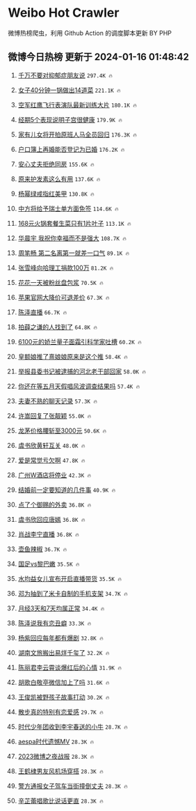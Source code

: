 # Weibo Hot Crawler 



微博热榜爬虫，利用 Github Action 的调度脚本更新 BY PHP 


## 微博今日热榜 更新于 2024-01-16 01:48:42 
1. [千万不要对抑郁症朋友说](https://s.weibo.com/weibo?q=%E5%8D%83%E4%B8%87%E4%B8%8D%E8%A6%81%E5%AF%B9%E6%8A%91%E9%83%81%E7%97%87%E6%9C%8B%E5%8F%8B%E8%AF%B4&t=31&band_rank=1&Refer=top) `297.4K 🔥` 

1. [女子40分钟一锅做出14道菜](https://s.weibo.com/weibo?q=%23%E5%A5%B3%E5%AD%9040%E5%88%86%E9%92%9F%E4%B8%80%E9%94%85%E5%81%9A%E5%87%BA14%E9%81%93%E8%8F%9C%23&t=31&band_rank=2&Refer=top) `221.1K 🔥` 

1. [空军红鹰飞行表演队最新训练大片](https://s.weibo.com/weibo?q=%23%E7%A9%BA%E5%86%9B%E7%BA%A2%E9%B9%B0%E9%A3%9E%E8%A1%8C%E8%A1%A8%E6%BC%94%E9%98%9F%E6%9C%80%E6%96%B0%E8%AE%AD%E7%BB%83%E5%A4%A7%E7%89%87%23&t=31&band_rank=3&Refer=top) `180.1K 🔥` 

1. [经期5个表现说明子宫很健康](https://s.weibo.com/weibo?q=%23%E7%BB%8F%E6%9C%9F5%E4%B8%AA%E8%A1%A8%E7%8E%B0%E8%AF%B4%E6%98%8E%E5%AD%90%E5%AE%AB%E5%BE%88%E5%81%A5%E5%BA%B7%23&t=31&band_rank=4&Refer=top) `179.9K 🔥` 

1. [家有儿女将开拍原班人马全员回归](https://s.weibo.com/weibo?q=%23%E5%AE%B6%E6%9C%89%E5%84%BF%E5%A5%B3%E5%B0%86%E5%BC%80%E6%8B%8D%E5%8E%9F%E7%8F%AD%E4%BA%BA%E9%A9%AC%E5%85%A8%E5%91%98%E5%9B%9E%E5%BD%92%23&t=31&band_rank=5&Refer=top) `176.3K 🔥` 

1. [户口簿上再婚能否登记为已婚](https://s.weibo.com/weibo?q=%23%E6%88%B7%E5%8F%A3%E7%B0%BF%E4%B8%8A%E5%86%8D%E5%A9%9A%E8%83%BD%E5%90%A6%E7%99%BB%E8%AE%B0%E4%B8%BA%E5%B7%B2%E5%A9%9A%23&t=31&band_rank=6&Refer=top) `176.2K 🔥` 

1. [安心丈夫拒绝同房](https://s.weibo.com/weibo?q=%23%E5%AE%89%E5%BF%83%E4%B8%88%E5%A4%AB%E6%8B%92%E7%BB%9D%E5%90%8C%E6%88%BF%23&t=31&band_rank=7&Refer=top) `155.6K 🔥` 

1. [原来护发素这么有用](https://s.weibo.com/weibo?q=%E5%8E%9F%E6%9D%A5%E6%8A%A4%E5%8F%91%E7%B4%A0%E8%BF%99%E4%B9%88%E6%9C%89%E7%94%A8&t=31&band_rank=8&Refer=top) `137.6K 🔥` 

1. [杨幂绿戒指红美甲](https://s.weibo.com/weibo?q=%23%E6%9D%A8%E5%B9%82%E7%BB%BF%E6%88%92%E6%8C%87%E7%BA%A2%E7%BE%8E%E7%94%B2%23&t=31&band_rank=9&Refer=top) `130.8K 🔥` 

1. [中方将给予瑞士单方面免签](https://s.weibo.com/weibo?q=%23%E4%B8%AD%E6%96%B9%E5%B0%86%E7%BB%99%E4%BA%88%E7%91%9E%E5%A3%AB%E5%8D%95%E6%96%B9%E9%9D%A2%E5%85%8D%E7%AD%BE%23&t=31&band_rank=10&Refer=top) `114.6K 🔥` 

1. [168元火锅套餐生菜只有1片叶子](https://s.weibo.com/weibo?q=%23168%E5%85%83%E7%81%AB%E9%94%85%E5%A5%97%E9%A4%90%E7%94%9F%E8%8F%9C%E5%8F%AA%E6%9C%891%E7%89%87%E5%8F%B6%E5%AD%90%23&t=31&band_rank=11&Refer=top) `113.1K 🔥` 

1. [华晨宇 我祝你幸福而不是强大](https://s.weibo.com/weibo?q=%E5%8D%8E%E6%99%A8%E5%AE%87%20%E6%88%91%E7%A5%9D%E4%BD%A0%E5%B9%B8%E7%A6%8F%E8%80%8C%E4%B8%8D%E6%98%AF%E5%BC%BA%E5%A4%A7&t=31&band_rank=12&Refer=top) `108.7K 🔥` 

1. [周笔畅 第二名离第一就差一口气](https://s.weibo.com/weibo?q=%E5%91%A8%E7%AC%94%E7%95%85%20%E7%AC%AC%E4%BA%8C%E5%90%8D%E7%A6%BB%E7%AC%AC%E4%B8%80%E5%B0%B1%E5%B7%AE%E4%B8%80%E5%8F%A3%E6%B0%94&t=31&band_rank=13&Refer=top) `89.1K 🔥` 

1. [张雪峰向哈理工捐款100万](https://s.weibo.com/weibo?q=%23%E5%BC%A0%E9%9B%AA%E5%B3%B0%E5%90%91%E5%93%88%E7%90%86%E5%B7%A5%E6%8D%90%E6%AC%BE100%E4%B8%87%23&t=31&band_rank=14&Refer=top) `81.2K 🔥` 

1. [花花一天被粉丝盘包浆](https://s.weibo.com/weibo?q=%23%E8%8A%B1%E8%8A%B1%E4%B8%80%E5%A4%A9%E8%A2%AB%E7%B2%89%E4%B8%9D%E7%9B%98%E5%8C%85%E6%B5%86%23&t=31&band_rank=15&Refer=top) `70.5K 🔥` 

1. [苹果官网大降价可退差价](https://s.weibo.com/weibo?q=%23%E8%8B%B9%E6%9E%9C%E5%AE%98%E7%BD%91%E5%A4%A7%E9%99%8D%E4%BB%B7%E5%8F%AF%E9%80%80%E5%B7%AE%E4%BB%B7%23&t=31&band_rank=16&Refer=top) `67.3K 🔥` 

1. [陈泽直播](https://s.weibo.com/weibo?q=%E9%99%88%E6%B3%BD%E7%9B%B4%E6%92%AD&t=31&band_rank=17&Refer=top) `66.7K 🔥` 

1. [拍薛之谦的人找到了](https://s.weibo.com/weibo?q=%23%E6%8B%8D%E8%96%9B%E4%B9%8B%E8%B0%A6%E7%9A%84%E4%BA%BA%E6%89%BE%E5%88%B0%E4%BA%86%23&t=31&band_rank=18&Refer=top) `64.8K 🔥` 

1. [6100元的娇兰量子面霜引科学家吐槽](https://s.weibo.com/weibo?q=%236100%E5%85%83%E7%9A%84%E5%A8%87%E5%85%B0%E9%87%8F%E5%AD%90%E9%9D%A2%E9%9C%9C%E5%BC%95%E7%A7%91%E5%AD%A6%E5%AE%B6%E5%90%90%E6%A7%BD%23&t=31&band_rank=19&Refer=top) `60.2K 🔥` 

1. [皇额娘推了熹娘娘原来是这个推](https://s.weibo.com/weibo?q=%E7%9A%87%E9%A2%9D%E5%A8%98%E6%8E%A8%E4%BA%86%E7%86%B9%E5%A8%98%E5%A8%98%E5%8E%9F%E6%9D%A5%E6%98%AF%E8%BF%99%E4%B8%AA%E6%8E%A8&t=31&band_rank=20&Refer=top) `58.4K 🔥` 

1. [举报县委书记被逮捕的河北老干部回家](https://s.weibo.com/weibo?q=%23%E4%B8%BE%E6%8A%A5%E5%8E%BF%E5%A7%94%E4%B9%A6%E8%AE%B0%E8%A2%AB%E9%80%AE%E6%8D%95%E7%9A%84%E6%B2%B3%E5%8C%97%E8%80%81%E5%B9%B2%E9%83%A8%E5%9B%9E%E5%AE%B6%23&t=31&band_rank=21&Refer=top) `58.0K 🔥` 

1. [你还在等五月天假唱风波调查结果吗](https://s.weibo.com/weibo?q=%23%E4%BD%A0%E8%BF%98%E5%9C%A8%E7%AD%89%E4%BA%94%E6%9C%88%E5%A4%A9%E5%81%87%E5%94%B1%E9%A3%8E%E6%B3%A2%E8%B0%83%E6%9F%A5%E7%BB%93%E6%9E%9C%E5%90%97%23&t=31&band_rank=22&Refer=top) `57.4K 🔥` 

1. [夫妻不熟的聊天记录](https://s.weibo.com/weibo?q=%E5%A4%AB%E5%A6%BB%E4%B8%8D%E7%86%9F%E7%9A%84%E8%81%8A%E5%A4%A9%E8%AE%B0%E5%BD%95&t=31&band_rank=23&Refer=top) `57.3K 🔥` 

1. [许嵩回复了张靓颖](https://s.weibo.com/weibo?q=%23%E8%AE%B8%E5%B5%A9%E5%9B%9E%E5%A4%8D%E4%BA%86%E5%BC%A0%E9%9D%93%E9%A2%96%23&t=31&band_rank=24&Refer=top) `55.0K 🔥` 

1. [龙茅价格腰斩至3000元](https://s.weibo.com/weibo?q=%23%E9%BE%99%E8%8C%85%E4%BB%B7%E6%A0%BC%E8%85%B0%E6%96%A9%E8%87%B33000%E5%85%83%23&t=31&band_rank=25&Refer=top) `50.6K 🔥` 

1. [虞书欣黄轩互关](https://s.weibo.com/weibo?q=%23%E8%99%9E%E4%B9%A6%E6%AC%A3%E9%BB%84%E8%BD%A9%E4%BA%92%E5%85%B3%23&t=31&band_rank=26&Refer=top) `48.0K 🔥` 

1. [爱是常觉亏欠啊](https://s.weibo.com/weibo?q=%E7%88%B1%E6%98%AF%E5%B8%B8%E8%A7%89%E4%BA%8F%E6%AC%A0%E5%95%8A&t=31&band_rank=27&Refer=top) `47.8K 🔥` 

1. [广州W酒店将停业](https://s.weibo.com/weibo?q=%23%E5%B9%BF%E5%B7%9EW%E9%85%92%E5%BA%97%E5%B0%86%E5%81%9C%E4%B8%9A%23&t=31&band_rank=28&Refer=top) `42.3K 🔥` 

1. [结婚前一定要知道的几件事](https://s.weibo.com/weibo?q=%E7%BB%93%E5%A9%9A%E5%89%8D%E4%B8%80%E5%AE%9A%E8%A6%81%E7%9F%A5%E9%81%93%E7%9A%84%E5%87%A0%E4%BB%B6%E4%BA%8B&t=31&band_rank=29&Refer=top) `40.9K 🔥` 

1. [点了个御赐的外卖](https://s.weibo.com/weibo?q=%E7%82%B9%E4%BA%86%E4%B8%AA%E5%BE%A1%E8%B5%90%E7%9A%84%E5%A4%96%E5%8D%96&t=31&band_rank=30&Refer=top) `36.8K 🔥` 

1. [虞书欣回应唐嫣](https://s.weibo.com/weibo?q=%23%E8%99%9E%E4%B9%A6%E6%AC%A3%E5%9B%9E%E5%BA%94%E5%94%90%E5%AB%A3%23&t=31&band_rank=31&Refer=top) `36.8K 🔥` 

1. [肖战李宁直播](https://s.weibo.com/weibo?q=%E8%82%96%E6%88%98%E6%9D%8E%E5%AE%81%E7%9B%B4%E6%92%AD&t=31&band_rank=32&Refer=top) `36.8K 🔥` 

1. [壶鱼辣椒](https://s.weibo.com/weibo?q=%E5%A3%B6%E9%B1%BC%E8%BE%A3%E6%A4%92&t=31&band_rank=33&Refer=top) `36.7K 🔥` 

1. [国足vs黎巴嫩](https://s.weibo.com/weibo?q=%23%E5%9B%BD%E8%B6%B3vs%E9%BB%8E%E5%B7%B4%E5%AB%A9%23&t=31&band_rank=34&Refer=top) `35.5K 🔥` 

1. [水均益女儿宣布开启直播带货](https://s.weibo.com/weibo?q=%23%E6%B0%B4%E5%9D%87%E7%9B%8A%E5%A5%B3%E5%84%BF%E5%AE%A3%E5%B8%83%E5%BC%80%E5%90%AF%E7%9B%B4%E6%92%AD%E5%B8%A6%E8%B4%A7%23&t=31&band_rank=35&Refer=top) `35.5K 🔥` 

1. [邓为抽到了米卡自制的手机支架](https://s.weibo.com/weibo?q=%23%E9%82%93%E4%B8%BA%E6%8A%BD%E5%88%B0%E4%BA%86%E7%B1%B3%E5%8D%A1%E8%87%AA%E5%88%B6%E7%9A%84%E6%89%8B%E6%9C%BA%E6%94%AF%E6%9E%B6%23&t=31&band_rank=36&Refer=top) `34.7K 🔥` 

1. [月经3天和7天均属正常](https://s.weibo.com/weibo?q=%23%E6%9C%88%E7%BB%8F3%E5%A4%A9%E5%92%8C7%E5%A4%A9%E5%9D%87%E5%B1%9E%E6%AD%A3%E5%B8%B8%23&t=31&band_rank=37&Refer=top) `34.4K 🔥` 

1. [陈泽说我有恋丑癖](https://s.weibo.com/weibo?q=%E9%99%88%E6%B3%BD%E8%AF%B4%E6%88%91%E6%9C%89%E6%81%8B%E4%B8%91%E7%99%96&t=31&band_rank=38&Refer=top) `33.3K 🔥` 

1. [杨紫回应每年都有爆剧](https://s.weibo.com/weibo?q=%23%E6%9D%A8%E7%B4%AB%E5%9B%9E%E5%BA%94%E6%AF%8F%E5%B9%B4%E9%83%BD%E6%9C%89%E7%88%86%E5%89%A7%23&t=31&band_rank=39&Refer=top) `32.8K 🔥` 

1. [湖南文旅搬出易烊千玺了](https://s.weibo.com/weibo?q=%23%E6%B9%96%E5%8D%97%E6%96%87%E6%97%85%E6%90%AC%E5%87%BA%E6%98%93%E7%83%8A%E5%8D%83%E7%8E%BA%E4%BA%86%23&t=31&band_rank=40&Refer=top) `32.2K 🔥` 

1. [陈丽君李云霄谈爆红后的心情](https://s.weibo.com/weibo?q=%23%E9%99%88%E4%B8%BD%E5%90%9B%E6%9D%8E%E4%BA%91%E9%9C%84%E8%B0%88%E7%88%86%E7%BA%A2%E5%90%8E%E7%9A%84%E5%BF%83%E6%83%85%23&t=31&band_rank=41&Refer=top) `31.9K 🔥` 

1. [胡歌白敬亭微信加上了吗](https://s.weibo.com/weibo?q=%23%E8%83%A1%E6%AD%8C%E7%99%BD%E6%95%AC%E4%BA%AD%E5%BE%AE%E4%BF%A1%E5%8A%A0%E4%B8%8A%E4%BA%86%E5%90%97%23&t=31&band_rank=42&Refer=top) `31.6K 🔥` 

1. [王俊凯被野孩子故事打动](https://s.weibo.com/weibo?q=%E7%8E%8B%E4%BF%8A%E5%87%AF%E8%A2%AB%E9%87%8E%E5%AD%A9%E5%AD%90%E6%95%85%E4%BA%8B%E6%89%93%E5%8A%A8&t=31&band_rank=43&Refer=top) `30.2K 🔥` 

1. [散步真的特别有恋爱感](https://s.weibo.com/weibo?q=%E6%95%A3%E6%AD%A5%E7%9C%9F%E7%9A%84%E7%89%B9%E5%88%AB%E6%9C%89%E6%81%8B%E7%88%B1%E6%84%9F&t=31&band_rank=44&Refer=top) `29.7K 🔥` 

1. [时代少年团收到李宇春送的小牛](https://s.weibo.com/weibo?q=%23%E6%97%B6%E4%BB%A3%E5%B0%91%E5%B9%B4%E5%9B%A2%E6%94%B6%E5%88%B0%E6%9D%8E%E5%AE%87%E6%98%A5%E9%80%81%E7%9A%84%E5%B0%8F%E7%89%9B%23&t=31&band_rank=45&Refer=top) `28.7K 🔥` 

1. [aespa时代遗憾MV](https://s.weibo.com/weibo?q=%23aespa%E6%97%B6%E4%BB%A3%E9%81%97%E6%86%BEMV%23&t=31&band_rank=46&Refer=top) `28.3K 🔥` 

1. [2023微博之夜战报](https://s.weibo.com/weibo?q=%232023%E5%BE%AE%E5%8D%9A%E4%B9%8B%E5%A4%9C%E6%88%98%E6%8A%A5%23&t=31&band_rank=47&Refer=top) `28.3K 🔥` 

1. [王鹤棣男友风机场穿搭](https://s.weibo.com/weibo?q=%E7%8E%8B%E9%B9%A4%E6%A3%A3%E7%94%B7%E5%8F%8B%E9%A3%8E%E6%9C%BA%E5%9C%BA%E7%A9%BF%E6%90%AD&t=31&band_rank=48&Refer=top) `28.3K 🔥` 

1. [警方通报女子驾车当街撞倒丈夫](https://s.weibo.com/weibo?q=%23%E8%AD%A6%E6%96%B9%E9%80%9A%E6%8A%A5%E5%A5%B3%E5%AD%90%E9%A9%BE%E8%BD%A6%E5%BD%93%E8%A1%97%E6%92%9E%E5%80%92%E4%B8%88%E5%A4%AB%23&t=31&band_rank=49&Refer=top) `28.3K 🔥` 

1. [辛芷蕾唱歌比说话更直](https://s.weibo.com/weibo?q=%E8%BE%9B%E8%8A%B7%E8%95%BE%E5%94%B1%E6%AD%8C%E6%AF%94%E8%AF%B4%E8%AF%9D%E6%9B%B4%E7%9B%B4&t=31&band_rank=50&Refer=top) `28.3K 🔥` 

